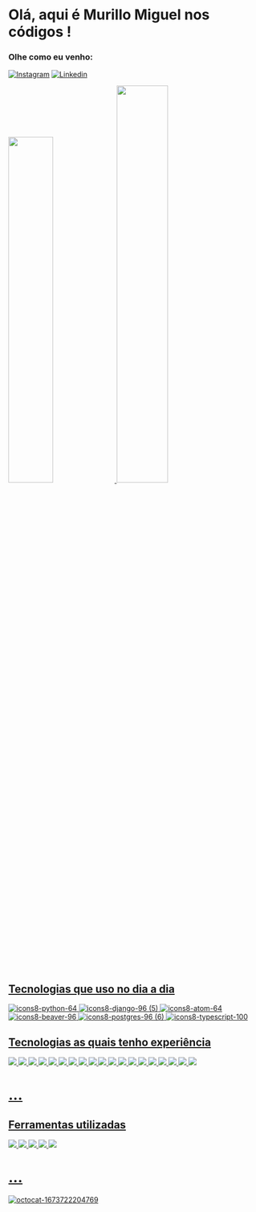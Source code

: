 # Olá, aqui é Murillo Miguel nos códigos !

### Olhe como eu venho: 

[![Instagram](https://img.shields.io/badge/Instagram-E4405F?style=for-the-badge&logo=instagram&logoColor=white)](instagram.com/_psiqe/)
[![Linkedin](	https://img.shields.io/badge/LinkedIn-0077B5?style=for-the-badge&logo=linkedin&logoColor=white)](https://www.linkedin.com/in/murillomigu/)


<a href="https://github.com/psiqe">
    <img  width="42%" src="https://github-readme-stats-sigma-five.vercel.app/api?username=psiqe&show_icons=true&bg_color=1c1c1c&title_color=cc5500&icon_color=DAA520&text_color=FFDEAD&hide_border=true&border_radius=5.0">
    <img  width="45%" src="https://github-readme-stats-sigma-five.vercel.app/api/top-langs/?username=psiqe&layout=compact&bg_color=1c1c1c&title_color=cc5500&text_color=FFDEAD&hide_border=true&border_radius=5.0">


<h2>
    Tecnologias que uso no dia a dia
</h2>

![icons8-python-64](https://user-images.githubusercontent.com/82779468/212482946-c01af35a-f5a2-4220-b471-f8f7fd343faf.png)
![icons8-django-96 (5)](https://user-images.githubusercontent.com/82779468/212486583-7b1f8ad6-d0d0-4557-9ac2-ba9a0d8fb08e.png)
![icons8-atom-64](https://user-images.githubusercontent.com/82779468/212483227-5f0423ef-2182-46c9-a895-326f76ae7a9e.png)
![icons8-beaver-96](https://user-images.githubusercontent.com/82779468/212484351-9b5cd6ac-d15f-499b-a598-172a9a3acc77.png)
![icons8-postgres-96 (6)](https://user-images.githubusercontent.com/82779468/212484784-61b4500d-5fe2-4ecb-9aa5-5adaef73e024.png)
![icons8-typescript-100](https://user-images.githubusercontent.com/82779468/212485115-7f5a53bf-0eb0-469e-a49f-5705b6d524f4.png)



<h2>
    Tecnologias as quais tenho experiência
</h2> 

![](https://img.shields.io/badge/HTML5-E34F26?style=for-the-badge&logo=html5&logoColor=white)
![](https://img.shields.io/badge/Markdown-000000?style=for-the-badge&logo=markdown&logoColor=white)
![](https://img.shields.io/badge/CSS3-1572B6?style=for-the-badge&logo=css3&logoColor=white)
![](https://img.shields.io/badge/JavaScript-F7DF1E?style=for-the-badge&logo=javascript&logoColor=black)
![](https://img.shields.io/badge/TypeScript-007ACC?style=for-the-badge&logo=typescript&logoColor=white)
![](https://img.shields.io/badge/React-20232A?style=for-the-badge&logo=react&logoColor=61DAFB)
![](https://img.shields.io/badge/Material--UI-0081CB?style=for-the-badge&logo=material-ui&logoColor=white)
![](https://img.shields.io/badge/styled--components-DB7093?style=for-the-badge&logo=styled-components&logoColor=white)
![](https://img.shields.io/badge/Redux-593D88?style=for-the-badge&logo=redux&logoColor=white)
![](https://img.shields.io/badge/React_Router-CA4245?style=for-the-badge&logo=react-router&logoColor=white)
![](https://img.shields.io/badge/Node.js-43853D?style=for-the-badge&logo=node.js&logoColor=white)
![](https://img.shields.io/badge/Express.js-404D59?style=for-the-badge)
![](https://img.shields.io/badge/Jest-323330?style=for-the-badge&logo=Jest&logoColor=white)
![](https://img.shields.io/badge/Python-14354C?style=for-the-badge&logo=python&logoColor=white)
![](https://img.shields.io/badge/Django-092E20?style=for-the-badge&logo=django&logoColor=white)
![](https://img.shields.io/badge/PostgreSQL-316192?style=for-the-badge&logo=postgresql&logoColor=white)
![](https://img.shields.io/badge/SQLite-07405E?style=for-the-badge&logo=sqlite&logoColor=white)
![](https://img.shields.io/badge/Heroku-430098?style=for-the-badge&logo=heroku&logoColor=white)
![](https://img.shields.io/badge/Vercel-000000?style=for-the-badge&logo=vercel&logoColor=white)
<h1> ... </h1>

<h2>
    Ferramentas utilizadas
</h2>

![](https://img.shields.io/badge/Figma-F24E1E?style=for-the-badge&logo=figma&logoColor=white)
![](https://img.shields.io/badge/gimp-5C5543?style=for-the-badge&logo=gimp&logoColor=white)
![](https://img.shields.io/badge/Canva-%2300C4CC.svg?&style=for-the-badge&logo=Canva&logoColor=white)
![](https://img.shields.io/badge/Slack-4A154B?style=for-the-badge&logo=slack&logoColor=white)
![](https://img.shields.io/badge/Stack_Overflow-FE7A16?style=for-the-badge&logo=stack-overflow&logoColor=white)
<h1> ... </h1>

![octocat-1673722204769](https://user-images.githubusercontent.com/82779468/212491125-6c3f1871-e09a-4585-984e-4cd4abbccb95.png)
